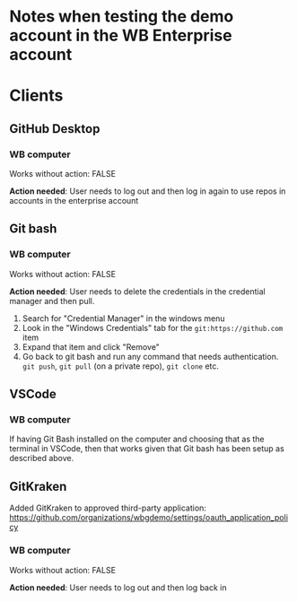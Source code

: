 # Notes when testing the demo account in the WB Enterprise account

# Clients

## GitHub Desktop

### WB computer

Works without action: FALSE

**Action needed**: User needs to log out and then log in again to use repos in accounts in the enterprise account


## Git bash

### WB computer

Works without action: FALSE

**Action needed**: User needs to delete the credentials in the credential manager and then pull.

1. Search for "Credential Manager" in the windows menu
2. Look in the "Windows Credentials" tab for the `git:https://github.com` item
3. Expand that item and click "Remove"
4. Go back to git bash and run any command that needs authentication. `git push`, `git pull` (on a private repo), `git clone` etc.

## VSCode

### WB computer
If having Git Bash installed on the computer and choosing that as the terminal in VSCode, then that works given that Git bash has been setup as described above.

## GitKraken

Added GitKraken to approved third-party application: https://github.com/organizations/wbgdemo/settings/oauth_application_policy

### WB computer

Works without action: FALSE

**Action needed**: User needs to log out and then log back in
